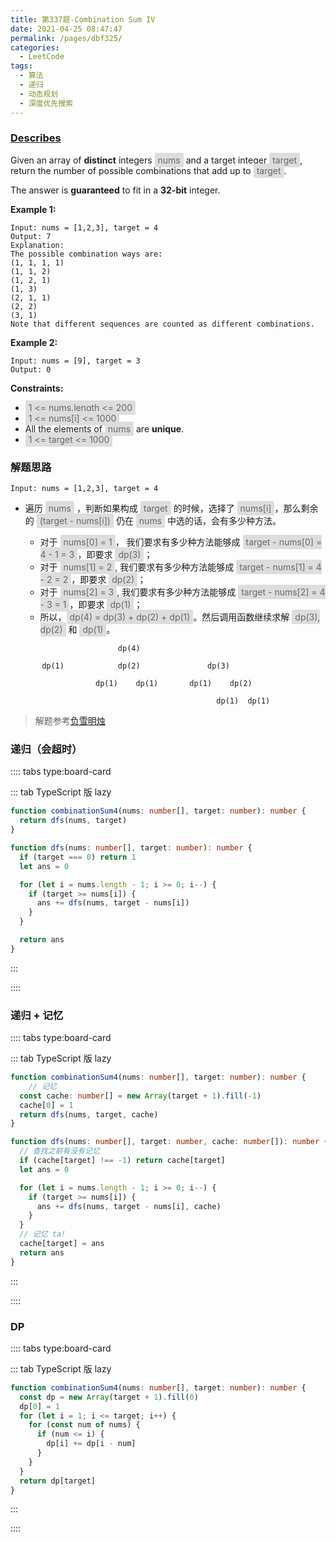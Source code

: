 ```yaml
---
title: 第337题-Combination Sum IV
date: 2021-04-25 08:47:47
permalink: /pages/dbf325/
categories:
  - LeetCode
tags:
  - 算法
  - 递归
  - 动态规划
  - 深度优先搜索
---
```


### [Describes](https://leetcode-cn.com/problems/largest-divisible-subset/)

Given an array of **distinct** integers <span style="background: #ddd; color: #666; padding: 3px 5px; border-radius: 2px;">nums</span> and a target integer <span style="background: #ddd; color: #666; padding: 3px 5px; border-radius: 2px;">target</span>, return the number of possible combinations that add up to <span style="background: #ddd; color: #666; padding: 3px 5px; border-radius: 2px;">target</span>.

The answer is **guaranteed** to fit in a **32-bit** integer.

<!-- more -->

**Example 1:**

```
Input: nums = [1,2,3], target = 4
Output: 7
Explanation:
The possible combination ways are:
(1, 1, 1, 1)
(1, 1, 2)
(1, 2, 1)
(1, 3)
(2, 1, 1)
(2, 2)
(3, 1)
Note that different sequences are counted as different combinations.
```

**Example 2:**

```
Input: nums = [9], target = 3
Output: 0
```

**Constraints:**

- <span style="background: #ddd; color: #666; padding: 3px 5px; border-radius: 2px;">1 <= nums.length <= 200</span>
- <span style="background: #ddd; color: #666; padding: 3px 5px; border-radius: 2px;">1 <= nums[i] <= 1000</span>
- All the elements of <span style="background: #ddd; color: #666; padding: 3px 5px; border-radius: 2px;">nums</span> are **unique**.
- <span style="background: #ddd; color: #666; padding: 3px 5px; border-radius: 2px;">1 <= target <= 1000</span>

### 解题思路

```
Input: nums = [1,2,3], target = 4
```

- 遍历 <span style="background: #ddd; color: #666; padding: 3px 5px; border-radius: 2px;">nums</span> ，判断如果构成 <span style="background: #ddd; color: #666; padding: 3px 5px; border-radius: 2px;">target</span> 的时候，选择了 <span style="background: #ddd; color: #666; padding: 3px 5px; border-radius: 2px;">nums[i]</span>，那么剩余的 <span style="background: #ddd; color: #666; padding: 3px 5px; border-radius: 2px;">(target - nums[i])</span> 仍在 <span style="background: #ddd; color: #666; padding: 3px 5px; border-radius: 2px;">nums</span> 中选的话，会有多少种方法。

  - 对于 <span style="background: #ddd; color: #666; padding: 3px 5px; border-radius: 2px;">nums[0] = 1</span>， 我们要求有多少种方法能够成 <span style="background: #ddd; color: #666; padding: 3px 5px; border-radius: 2px;">target - nums[0] = 4 - 1 = 3</span>，即要求 <span style="background: #ddd; color: #666; padding: 3px 5px; border-radius: 2px;">dp(3)</span>；
  - 对于 <span style="background: #ddd; color: #666; padding: 3px 5px; border-radius: 2px;">nums[1] = 2</span>, 我们要求有多少种方法能够成 <span style="background: #ddd; color: #666; padding: 3px 5px; border-radius: 2px;">target - nums[1] = 4 - 2 = 2</span>，即要求 <span style="background: #ddd; color: #666; padding: 3px 5px; border-radius: 2px;">dp(2)</span>；
  - 对于 <span style="background: #ddd; color: #666; padding: 3px 5px; border-radius: 2px;">nums[2] = 3</span>, 我们要求有多少种方法能够成 <span style="background: #ddd; color: #666; padding: 3px 5px; border-radius: 2px;">target - nums[2] = 4 - 3 = 1</span>，即要求 <span style="background: #ddd; color: #666; padding: 3px 5px; border-radius: 2px;">dp(1)</span>；
  - 所以，<span style="background: #ddd; color: #666; padding: 3px 5px; border-radius: 2px;">dp(4) = dp(3) + dp(2) + dp(1)</span>。然后调用函数继续求解 <span style="background: #ddd; color: #666; padding: 3px 5px; border-radius: 2px;">dp(3), dp(2)</span> 和 <span style="background: #ddd; color: #666; padding: 3px 5px; border-radius: 2px;">dp(1)</span>。

```
                        dp(4)

       dp(1)            dp(2)               dp(3)

                   dp(1)    dp(1)       dp(1)    dp(2)

                                              dp(1)  dp(1)
```

> 解题参考[负雪明烛](https://leetcode-cn.com/problems/combination-sum-iv/solution/fu-xue-ming-zhu-cong-ji-yi-hua-di-gui-tu-rqwy/)

### 递归（会超时）

:::: tabs type:board-card

::: tab TypeScript 版 lazy

```TypeScript
function combinationSum4(nums: number[], target: number): number {
  return dfs(nums, target)
}

function dfs(nums: number[], target: number): number {
  if (target === 0) return 1
  let ans = 0

  for (let i = nums.length - 1; i >= 0; i--) {
    if (target >= nums[i]) {
      ans += dfs(nums, target - nums[i])
    }
  }

  return ans
}
```

:::

::::

### 递归 + 记忆

:::: tabs type:board-card

::: tab TypeScript 版 lazy

```TypeScript
function combinationSum4(nums: number[], target: number): number {
    // 记忆
  const cache: number[] = new Array(target + 1).fill(-1)
  cache[0] = 1
  return dfs(nums, target, cache)
}

function dfs(nums: number[], target: number, cache: number[]): number {
  // 查找之前有没有记忆
  if (cache[target] !== -1) return cache[target]
  let ans = 0

  for (let i = nums.length - 1; i >= 0; i--) {
    if (target >= nums[i]) {
      ans += dfs(nums, target - nums[i], cache)
    }
  }
  // 记忆 ta!
  cache[target] = ans
  return ans
}
```

:::

::::

### DP

:::: tabs type:board-card

::: tab TypeScript 版 lazy

```TypeScript
function combinationSum4(nums: number[], target: number): number {
  const dp = new Array(target + 1).fill(0)
  dp[0] = 1
  for (let i = 1; i <= target; i++) {
    for (const num of nums) {
      if (num <= i) {
        dp[i] += dp[i - num]
      }
    }
  }
  return dp[target]
}
```

:::

::::
